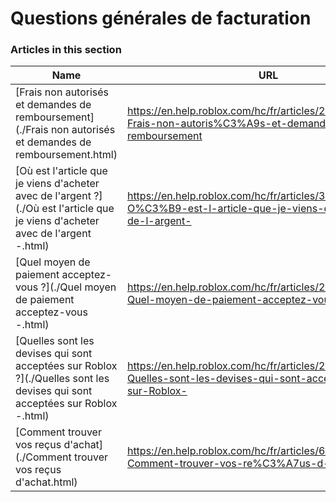 # Questions générales de facturation  
### Articles in this section
Name|URL
-|-
[Frais non autorisés et demandes de remboursement](./Frais non autorisés et demandes de remboursement.html) |https://en.help.roblox.com/hc/fr/articles/203312650-Frais-non-autoris%C3%A9s-et-demandes-de-remboursement
[Où est l'article que je viens d'acheter avec de l'argent ?](./Où est l'article que je viens d'acheter avec de l'argent -.html) |https://en.help.roblox.com/hc/fr/articles/360000230723-O%C3%B9-est-l-article-que-je-viens-d-acheter-avec-de-l-argent-
[Quel moyen de paiement acceptez-vous ?](./Quel moyen de paiement acceptez-vous -.html) |https://en.help.roblox.com/hc/fr/articles/203312580-Quel-moyen-de-paiement-acceptez-vous-
[Quelles sont les devises qui sont acceptées sur Roblox ?](./Quelles sont les devises qui sont acceptées sur Roblox -.html) |https://en.help.roblox.com/hc/fr/articles/203312600-Quelles-sont-les-devises-qui-sont-accept%C3%A9es-sur-Roblox-
[Comment trouver vos reçus d'achat](./Comment trouver vos reçus d'achat.html) |https://en.help.roblox.com/hc/fr/articles/6852905161876-Comment-trouver-vos-re%C3%A7us-d-achat